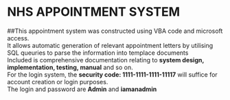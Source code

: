 # NHS APPOINTMENT SYSTEM
##This appointment system was constructed using VBA code and microsoft access. <br>
It allows automatic generation of relevant appointment letters by utilising SQL queuries to parse the information into templace documents <br>
Included is comprehensive documentation relating to **system design, implementation, testing, manual** and so on. <br>
For the login system, the **security code: 1111-1111-1111-11117** will suffice for account creation or login purposes. <br>
The login and password are **Admin** and **iamanadmin** <br>
